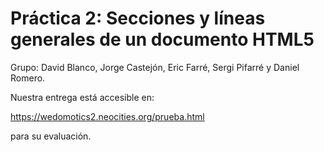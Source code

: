 # Práctica 2: Secciones y líneas generales de un documento HTML5
Grupo: David Blanco, Jorge Castejón, Eric Farré, Sergi Pifarré y Daniel Romero.

Nuestra entrega está accesible en:

https://wedomotics2.neocities.org/prueba.html

para su evaluación.
